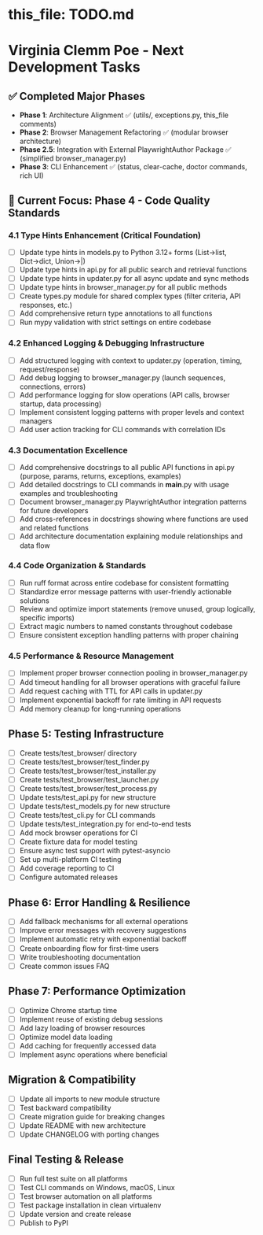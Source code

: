 # this_file: TODO.md

# Virginia Clemm Poe - Next Development Tasks

## ✅ Completed Major Phases
- **Phase 1**: Architecture Alignment ✅ (utils/, exceptions.py, this_file comments)
- **Phase 2**: Browser Management Refactoring ✅ (modular browser architecture)
- **Phase 2.5**: Integration with External PlaywrightAuthor Package ✅ (simplified browser_manager.py)
- **Phase 3**: CLI Enhancement ✅ (status, clear-cache, doctor commands, rich UI)

## 🚀 Current Focus: Phase 4 - Code Quality Standards

### 4.1 Type Hints Enhancement (Critical Foundation)
- [ ] Update type hints in models.py to Python 3.12+ forms (List→list, Dict→dict, Union→|)
- [ ] Update type hints in api.py for all public search and retrieval functions
- [ ] Update type hints in updater.py for all async update and sync methods
- [ ] Update type hints in browser_manager.py for all public methods
- [ ] Create types.py module for shared complex types (filter criteria, API responses, etc.)
- [ ] Add comprehensive return type annotations to all functions
- [ ] Run mypy validation with strict settings on entire codebase

### 4.2 Enhanced Logging & Debugging Infrastructure
- [ ] Add structured logging with context to updater.py (operation, timing, request/response)
- [ ] Add debug logging to browser_manager.py (launch sequences, connections, errors)
- [ ] Add performance logging for slow operations (API calls, browser startup, data processing)
- [ ] Implement consistent logging patterns with proper levels and context managers
- [ ] Add user action tracking for CLI commands with correlation IDs

### 4.3 Documentation Excellence
- [ ] Add comprehensive docstrings to all public API functions in api.py (purpose, params, returns, exceptions, examples)
- [ ] Add detailed docstrings to CLI commands in __main__.py with usage examples and troubleshooting
- [ ] Document browser_manager.py PlaywrightAuthor integration patterns for future developers
- [ ] Add cross-references in docstrings showing where functions are used and related functions
- [ ] Add architecture documentation explaining module relationships and data flow

### 4.4 Code Organization & Standards
- [ ] Run ruff format across entire codebase for consistent formatting
- [ ] Standardize error message patterns with user-friendly actionable solutions
- [ ] Review and optimize import statements (remove unused, group logically, specific imports)
- [ ] Extract magic numbers to named constants throughout codebase
- [ ] Ensure consistent exception handling patterns with proper chaining

### 4.5 Performance & Resource Management
- [ ] Implement proper browser connection pooling in browser_manager.py
- [ ] Add timeout handling for all browser operations with graceful failure
- [ ] Add request caching with TTL for API calls in updater.py
- [ ] Implement exponential backoff for rate limiting in API requests
- [ ] Add memory cleanup for long-running operations

## Phase 5: Testing Infrastructure
- [ ] Create tests/test_browser/ directory
- [ ] Create tests/test_browser/test_finder.py
- [ ] Create tests/test_browser/test_installer.py
- [ ] Create tests/test_browser/test_launcher.py
- [ ] Create tests/test_browser/test_process.py
- [ ] Update tests/test_api.py for new structure
- [ ] Update tests/test_models.py for new structure
- [ ] Create tests/test_cli.py for CLI commands
- [ ] Update tests/test_integration.py for end-to-end tests
- [ ] Add mock browser operations for CI
- [ ] Create fixture data for model testing
- [ ] Ensure async test support with pytest-asyncio
- [ ] Set up multi-platform CI testing
- [ ] Add coverage reporting to CI
- [ ] Configure automated releases

## Phase 6: Error Handling & Resilience
- [ ] Add fallback mechanisms for all external operations
- [ ] Improve error messages with recovery suggestions
- [ ] Implement automatic retry with exponential backoff
- [ ] Create onboarding flow for first-time users
- [ ] Write troubleshooting documentation
- [ ] Create common issues FAQ

## Phase 7: Performance Optimization
- [ ] Optimize Chrome startup time
- [ ] Implement reuse of existing debug sessions
- [ ] Add lazy loading of browser resources
- [ ] Optimize model data loading
- [ ] Add caching for frequently accessed data
- [ ] Implement async operations where beneficial

## Migration & Compatibility
- [ ] Update all imports to new module structure
- [ ] Test backward compatibility
- [ ] Create migration guide for breaking changes
- [ ] Update README with new architecture
- [ ] Update CHANGELOG with porting changes

## Final Testing & Release
- [ ] Run full test suite on all platforms
- [ ] Test CLI commands on Windows, macOS, Linux
- [ ] Test browser automation on all platforms
- [ ] Test package installation in clean virtualenv
- [ ] Update version and create release
- [ ] Publish to PyPI